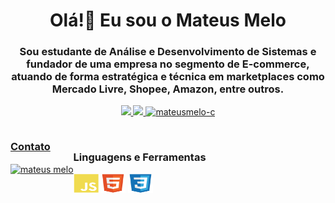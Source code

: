 <h1 align="center">Olá!👋 Eu sou o Mateus Melo </h1>
<h3 align="center">Sou estudante de Análise e Desenvolvimento de Sistemas e fundador de uma empresa no segmento de E-commerce, atuando de forma estratégica e técnica em marketplaces como Mercado Livre, Shopee, Amazon, entre outros.</h3>

<div align="center">
  <a href="https://github.com/Mateusmelo-C">
  <img height="180em" src="https://github-readme-stats.vercel.app/api?username=mateusmelo-c&show_icons=true&theme=dark&include_all_commits=true&count_private=true"/>
  <img height="180em" src="https://github-readme-stats.vercel.app/api/top-langs/?username=mateusmelo-c&layout=compact&langs_count=7&theme=dark"/>
  <img height="250em" src="https://github-readme-streak-stats.herokuapp.com/?user=mateusmelo-c&theme=dark" alt="mateusmelo-c" /></p>
</div>

<div style="display: flex">
  <div style="justify-content: space around">
    <h3 align="left">Contato</h3>
    <p align="left">
    <a href="https://www.linkedin.com/in/mateus-melo-746818364" target="blank"><img align="center" src="https://raw.githubusercontent.com/rahuldkjain/github-profile-readme-generator/master/src/images/icons/Social/linked-in-alt.svg" alt="mateus melo" height="30" width="40" /></a>
  </div>

<div style="display: inline_block"><br>
  <div style="justify-content: space around">
    <h3 align="left">Linguagens e Ferramentas</h3>
    <p align="left">
  <img align="center" alt="Rafa-Js" height="30" width="40" src="https://raw.githubusercontent.com/devicons/devicon/master/icons/javascript/javascript-plain.svg">
  <img align="center" alt="Rafa-HTML" height="30" width="40" src="https://raw.githubusercontent.com/devicons/devicon/master/icons/html5/html5-original.svg">
  <img align="center" alt="Rafa-CSS" height="30" width="40" src="https://raw.githubusercontent.com/devicons/devicon/master/icons/css3/css3-original.svg">
</div>
